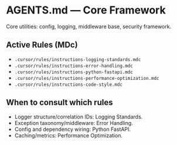 # AGENTS.md — Core Framework

Core utilities: config, logging, middleware base, security framework.

## Active Rules (MDc)
- `.cursor/rules/instructions-logging-standards.mdc`
- `.cursor/rules/instructions-error-handling.mdc`
- `.cursor/rules/instructions-python-fastapi.mdc`
- `.cursor/rules/instructions-performance-optimization.mdc`
- `.cursor/rules/instructions-code-style.mdc`

## When to consult which rules
- Logger structure/correlation IDs: Logging Standards.
- Exception taxonomy/middleware: Error Handling.
- Config and dependency wiring: Python FastAPI.
- Caching/metrics: Performance Optimization.
